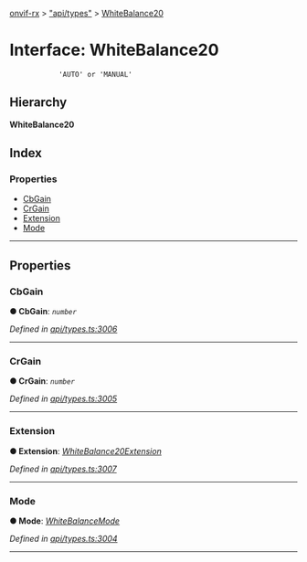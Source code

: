 [onvif-rx](../README.md) > ["api/types"](../modules/_api_types_.md) > [WhiteBalance20](../interfaces/_api_types_.whitebalance20.md)

# Interface: WhiteBalance20

```
            'AUTO' or 'MANUAL'
```

## Hierarchy

**WhiteBalance20**

## Index

### Properties

* [CbGain](_api_types_.whitebalance20.md#cbgain)
* [CrGain](_api_types_.whitebalance20.md#crgain)
* [Extension](_api_types_.whitebalance20.md#extension)
* [Mode](_api_types_.whitebalance20.md#mode)

---

## Properties

<a id="cbgain"></a>

###  CbGain

**● CbGain**: *`number`*

*Defined in [api/types.ts:3006](https://github.com/patrickmichalina/onvif-rx/blob/1596479/src/api/types.ts#L3006)*

___
<a id="crgain"></a>

###  CrGain

**● CrGain**: *`number`*

*Defined in [api/types.ts:3005](https://github.com/patrickmichalina/onvif-rx/blob/1596479/src/api/types.ts#L3005)*

___
<a id="extension"></a>

###  Extension

**● Extension**: *[WhiteBalance20Extension](_api_types_.whitebalance20extension.md)*

*Defined in [api/types.ts:3007](https://github.com/patrickmichalina/onvif-rx/blob/1596479/src/api/types.ts#L3007)*

___
<a id="mode"></a>

###  Mode

**● Mode**: *[WhiteBalanceMode](../enums/_api_types_.whitebalancemode.md)*

*Defined in [api/types.ts:3004](https://github.com/patrickmichalina/onvif-rx/blob/1596479/src/api/types.ts#L3004)*

___

